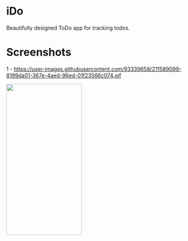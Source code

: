 # iDo
Beautifully designed ToDo app for tracking todos.

# Screenshots
1 - https://user-images.githubusercontent.com/93339658/211589099-8199da01-367e-4aed-96ed-01f23566c074.gif

<img src="https://user-images.githubusercontent.com/93339658/211589099-8199da01-367e-4aed-96ed-01f23566c074.gif"  width="200" height="400" />
